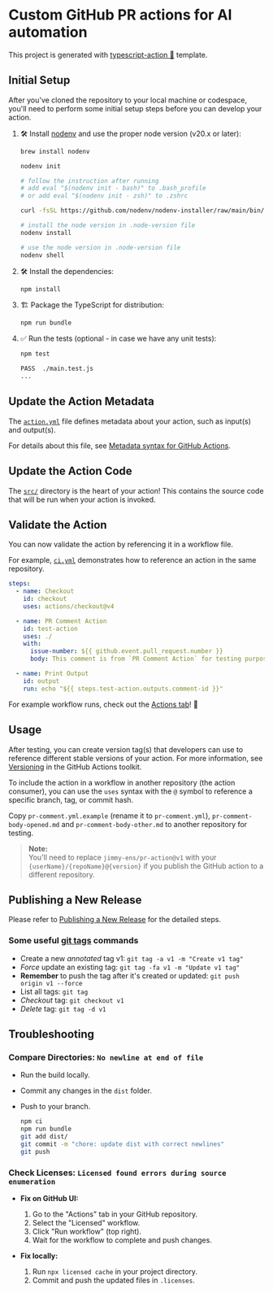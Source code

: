# Custom GitHub PR actions for AI automation

This project is generated with
[typescript-action 🚀](https://github.com/actions/typescript-action) template.

## Initial Setup

After you've cloned the repository to your local machine or codespace, you'll
need to perform some initial setup steps before you can develop your action.

1. 🛠️ Install [nodenv](https://github.com/nodenv/nodenv) and use the proper node
   version (v20.x or later):

   ```bash
   brew install nodenv

   nodenv init

   # follow the instruction after running
   # add eval "$(nodenv init - bash)" to .bash_profile
   # or add eval "$(nodenv init - zsh)" to .zshrc

   curl -fsSL https://github.com/nodenv/nodenv-installer/raw/main/bin/nodenv-doctor | bash

   # install the node version in .node-version file
   nodenv install

   # use the node version in .node-version file
   nodenv shell
   ```

2. 🛠️ Install the dependencies:

   ```bash
   npm install
   ```

3. 🏗️ Package the TypeScript for distribution:

   ```bash
   npm run bundle
   ```

4. ✅ Run the tests (optional - in case we have any unit tests):

   ```bash
   npm test

   PASS  ./main.test.js
   ...
   ```

## Update the Action Metadata

The [`action.yml`](action.yml) file defines metadata about your action, such as
input(s) and output(s).

For details about this file, see
[Metadata syntax for GitHub Actions](https://docs.github.com/en/actions/creating-actions/metadata-syntax-for-github-actions).

## Update the Action Code

The [`src/`](./src/) directory is the heart of your action! This contains the
source code that will be run when your action is invoked.

## Validate the Action

You can now validate the action by referencing it in a workflow file.

For example, [`ci.yml`](./.github/workflows/ci.yml) demonstrates how to reference an action in the same repository.

```yaml
steps:
  - name: Checkout
    id: checkout
    uses: actions/checkout@v4

  - name: PR Comment Action
    id: test-action
    uses: ./
    with:
      issue-number: ${{ github.event.pull_request.number }}
      body: This comment is from `PR Comment Action` for testing purposes.

  - name: Print Output
    id: output
    run: echo "${{ steps.test-action.outputs.comment-id }}"
```

For example workflow runs, check out the
[Actions tab](https://github.com/jimmy-ens/pr-action/actions)! 🚀

## Usage

After testing, you can create version tag(s) that developers can use to
reference different stable versions of your action. For more information, see
[Versioning](https://github.com/actions/toolkit/blob/master/docs/action-versioning.md)
in the GitHub Actions toolkit.

To include the action in a workflow in another repository (the action consumer),
you can use the `uses` syntax with the `@` symbol to reference a specific
branch, tag, or commit hash.

Copy `pr-comment.yml.example` (rename it to `pr-comment.yml`), `pr-comment-body-opened.md` and `pr-comment-body-other.md` to another repository for testing.

> **Note:**  
> You'll need to replace `jimmy-ens/pr-action@v1` with your
> `{userName}/{repoName}@{version}` if you publish the GitHub action to a
> different repository.

## Publishing a New Release

Please refer to
[Publishing a New Release](https://github.com/actions/typescript-action?tab=readme-ov-file#publishing-a-new-release)
for the detailed steps.

### Some useful [git tags](https://www.atlassian.com/git/tutorials/inspecting-a-repository/git-tag) commands

- Create a new _annotated_ tag v1: `git tag -a v1 -m "Create v1 tag"`
- _Force_ update an existing tag: `git tag -fa v1 -m "Update v1 tag"`
- **Remember** to push the tag after it's created or updated:
  `git push origin v1 --force`
- List all tags: `git tag`
- _Checkout_ tag: `git checkout v1`
- _Delete_ tag: `git tag -d v1`

## Troubleshooting

### Compare Directories: `No newline at end of file`

- Run the build locally.
- Commit any changes in the `dist` folder.
- Push to your branch.

  ```bash
  npm ci
  npm run bundle
  git add dist/
  git commit -m "chore: update dist with correct newlines"
  git push
  ```

### Check Licenses: `Licensed found errors during source enumeration`

- **Fix on GitHub UI:**

  1. Go to the "Actions" tab in your GitHub repository.
  2. Select the "Licensed" workflow.
  3. Click "Run workflow" (top right).
  4. Wait for the workflow to complete and push changes.

- **Fix locally:**
  1. Run `npx licensed cache` in your project directory.
  2. Commit and push the updated files in `.licenses`.
